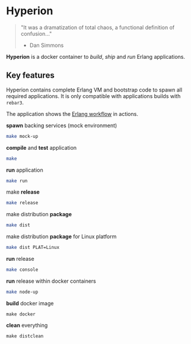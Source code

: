 # Hyperion 

> 
> "It was a dramatization of total chaos, a functional definition of confusion..."
> - Dan Simmons
>

**Hyperion** is a docker container to *build*, *ship* and *run* Erlang applications. 


## Key features

Hyperion contains complete Erlang VM and bootstrap code to spawn all required applications. It is only compatible with applications builds with `rebar3`.

 







The application shows the [Erlang workflow](https://github.com/fogfish/makefile) in actions.


**spawn** backing services (mock environment)

```bash
make mock-up
```

**compile** and **test** application

```bash
make
```

**run** application

```bash
make run
```

make **release**

```bash
make release
```

make distribution **package**

```bash
make dist
```

make distribution **package** for Linux platform

```bash
make dist PLAT=Linux
```

**run** release

```bash
make console
```

**run** release within docker containers

```bash
make node-up
```

**build** docker image

```
make docker
```

**clean** everything

```
make distclean
```
